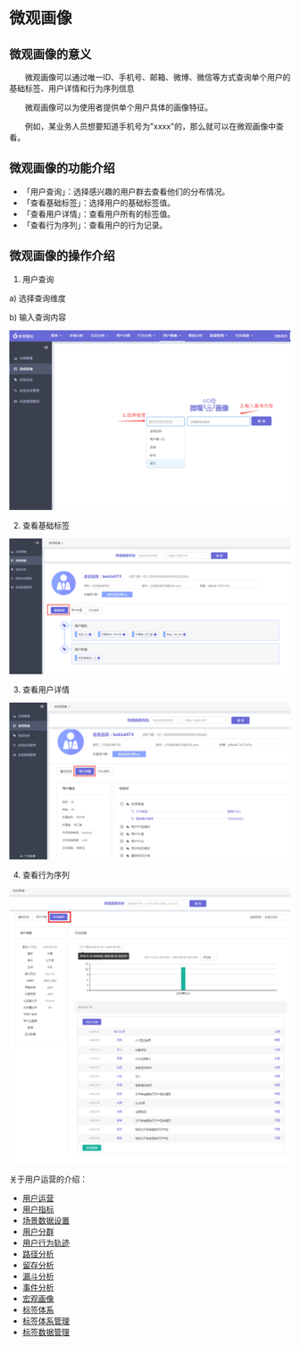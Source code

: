 # 微观画像

## 微观画像的意义
&emsp;&emsp;微观画像可以通过唯一ID、手机号、邮箱、微博、微信等方式查询单个用户的基础标签、用户详情和行为序列信息

&emsp;&emsp;微观画像可以为使用者提供单个用户具体的画像特征。

&emsp;&emsp;例如，某业务人员想要知道手机号为"xxxx"的，那么就可以在微观画像中查看。

## 微观画像的功能介绍  
  * 「用户查询」：选择感兴趣的用户群去查看他们的分布情况。
  * 「查看基础标签」：选择用户的基础标签值。
  * 「查看用户详情」：查看用户所有的标签值。
  * 「查看行为序列」：查看用户的行为记录。  


## 微观画像的操作介绍  

1. 用户查询

  a)	选择查询维度

  b)	输入查询内容

![](/assets/user/micro-portrait-1.png)

2. 查看基础标签

![](/assets/user/micro-portrait-2.png)

3. 查看用户详情

![](/assets/user/micro-portrait-3.png)

4. 查看行为序列

![](/assets/user/micro-portrait-4.png)



关于用户运营的介绍：
  * [用户运营](user-operation.md)
  * [用户指标](user-quota.md)
  * [场景数据设置](user-operation.md#scene-setting)
  * [用户分群](user-segmentation.md)
  * [用户行为轨迹](user-segmentation.md#behavior-trace)
  * [路径分析](path-analytics.md)
  * [留存分析](retation-analytics.md)
  * [漏斗分析](funnel-analytics.md)
  * [事件分析](event-analytics.md)
  * [宏观画像](macro-portrait.md)
  * [标签体系](tag-system.md)      
  * [标签体系管理](tag-system-manager.md)  
  * [标签数据管理](tag-data-manager.md)    